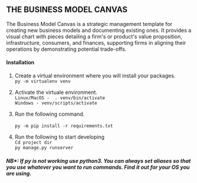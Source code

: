 ## THE BUSINESS MODEL CANVAS

The Business Model Canvas is a strategic management template for creating new business models and documenting existing ones. It provides a visual chart with pieces detailing a firm's or product's value proposition, infrastructure, consumers, and finances, supporting firms in aligning their operations by demonstrating potential trade-offs.

#### Installation
1. Create a virtual environment where you will install your packages.<br />
```py -m virtualenv venv```

2. Activate the virtuale environment.<br />
```Linux/MacOS -  . venv/bin/activate```<br />
```Windows - venv/scripts/activate```

4. Run the following command.<br /><br />
```py -m pip install -r requirements.txt```

5. Run the following to start developing<br />
```Cd project dir```<br />
```py manage.py runserver```

##### NB*: If py is not working use python3. You can always set aliases so that you use whatever you want to run commands. Find it out for your OS you are using.
